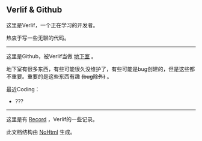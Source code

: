 ## Verlif & Github

这里是Verlif，一个正在学习的开发者。 

热衷于写一些无聊的代码。

------

这里是Github，被Verlif当做 [地下室](https://verlif.top/basement) 。

地下室有很多东西，有些可能很久没维护了，有些可能是bug创建的，但是这些都不重要。重要的是这些东西有趣 ~~(bug除外)~~ 。

最近Coding：

* ???

------

这里是有 [Record](https://verlif.top/records/) ，Verlif的一些记录。

此文档结构由 [NoHtml](https://github.com/Verlif/NoHtml) 生成。
